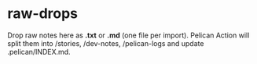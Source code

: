 # raw-drops
Drop raw notes here as **.txt** or **.md** (one file per import).
Pelican Action will split them into /stories, /dev-notes, /pelican-logs and update .pelican/INDEX.md.
